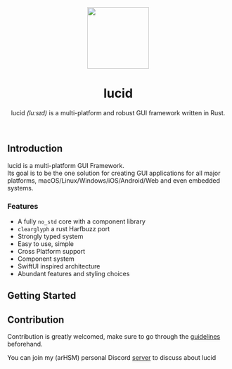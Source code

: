 <div align="center">

<img src="./assets/logo.svg" width="140px" />

# lucid

lucid *(luːsɪd)* is a multi-platform and robust GUI framework written in Rust.
</div>

<br />

## Introduction

lucid is a multi-platform GUI Framework.\
Its goal is to be the one solution for creating GUI applications for all major
platforms, macOS/Linux/Windows/iOS/Android/Web and even embedded systems.

### Features

- A fully `no_std` core with a component library
- `clearglyph` a rust Harfbuzz port
- Strongly typed system
- Easy to use, simple
- Cross Platform support
- Component system
- SwiftUI inspired architecture
- Abundant features and styling choices

## Getting Started

<!-- TODO -->

## Contribution

Contribution is greatly welcomed, make sure to go through the [guidelines]
beforehand.

You can join my (arHSM) personal Discord [server] to discuss about lucid

[guidelines]: ./.github/CONTRIBUTING.md
[server]: https://discord.gg/HEpk6q9kYM
